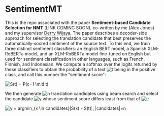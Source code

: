 # SentimentMT

This is the repo associated with the paper **Sentiment-based Candidate Selection for NMT** (LINK COMING SOON), co-written by me (Alex Jones) and my supervisor [Derry Wijaya](https://derrywijaya.github.io/web/). The paper describes a decoder-side approach for selecting the translation candidate that best preserves the automatically-socred sentiment of the source text. To this end, we train three distinct sentiment classifiers: an English BERT model, a Spanish XLM-RoBERTa model, and an XLM-RoBERTa model fine-tuned on English but used for sentiment classification in other languages, such as French, Finnish, and Indonesian. We compute a softmax over the logits returned by these classifiers to obtain the probability of a text <img src="https://latex.codecogs.com/svg.image?t" title="t" /> being in the positive class, and call this number the "sentiment score":

<img src="https://latex.codecogs.com/svg.image?S(t)&space;=&space;P(c=1&space;\mid&space;t)" title="S(t) = P(c=1 \mid t)" />

We then generate <img src="https://latex.codecogs.com/svg.image?n" title="n" /> translation candidates using beam search and select the candidate <img src="https://latex.codecogs.com/svg.image?y" title="y" /> whose sentiment score differs least from that of <img src="https://latex.codecogs.com/svg.image?t" title="t" />:

<img src="https://latex.codecogs.com/svg.image?y&space;=&space;argmin_{x&space;\in&space;candidates}|S(x)&space;-&space;S(t)|,&space;|candidates|=n" title="y = argmin_{x \in candidates}|S(x) - S(t)|, |candidates|=n" />
